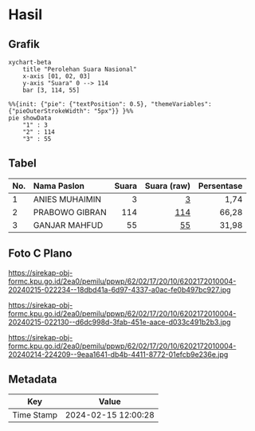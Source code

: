 # Hasil

## Grafik

```mermaid
xychart-beta
    title "Perolehan Suara Nasional"
    x-axis [01, 02, 03]
    y-axis "Suara" 0 --> 114
    bar [3, 114, 55]
```

```mermaid
%%{init: {"pie": {"textPosition": 0.5}, "themeVariables": {"pieOuterStrokeWidth": "5px"}} }%%
pie showData
    "1" : 3
    "2" : 114
    "3" : 55
```

## Tabel

| No. | Nama Paslon    | Suara | Suara (raw) | Persentase |
|:--- |:-------------- | -----:| -----------:| ----------:|
| 1   | ANIES MUHAIMIN | 3     | [3][p-1]    | 1,74       |
| 2   | PRABOWO GIBRAN | 114   | [114][p-2]  | 66,28      |
| 3   | GANJAR MAHFUD  | 55    | [55][p-3]   | 31,98      |


[p-1]: https://github.com/gigit-pemilu/pemilu-2024/blob/main/pilpres/hitung-suara/sub/62-kalimantan-tengah/sub/02-kotawaringin-timur/sub/17-telaga-antang/sub/2010-batu-agung/sub/004-tps/sub/paslon-1.txt
[p-2]: https://github.com/gigit-pemilu/pemilu-2024/blob/main/pilpres/hitung-suara/sub/62-kalimantan-tengah/sub/02-kotawaringin-timur/sub/17-telaga-antang/sub/2010-batu-agung/sub/004-tps/sub/paslon-2.txt
[p-3]: https://github.com/gigit-pemilu/pemilu-2024/blob/main/pilpres/hitung-suara/sub/62-kalimantan-tengah/sub/02-kotawaringin-timur/sub/17-telaga-antang/sub/2010-batu-agung/sub/004-tps/sub/paslon-3.txt

## Foto C Plano

https://sirekap-obj-formc.kpu.go.id/2ea0/pemilu/ppwp/62/02/17/20/10/6202172010004-20240215-022234--18dbd41a-6d97-4337-a0ac-fe0b497bc927.jpg

https://sirekap-obj-formc.kpu.go.id/2ea0/pemilu/ppwp/62/02/17/20/10/6202172010004-20240215-022130--d6dc998d-3fab-451e-aace-d033c491b2b3.jpg

https://sirekap-obj-formc.kpu.go.id/2ea0/pemilu/ppwp/62/02/17/20/10/6202172010004-20240214-224209--9eaa1641-db4b-4411-8772-01efcb9e236e.jpg


## Metadata

| Key        | Value               |
| ---------- | ------------------- |
| Time Stamp | 2024-02-15 12:00:28 |



